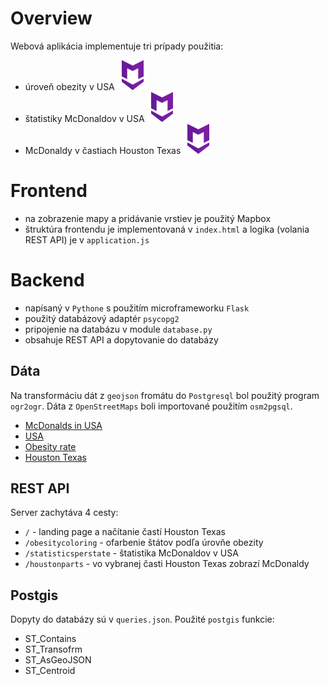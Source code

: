 


# Overview

Webová aplikácia implementuje tri prípady použitia:
* úroveň obezity v USA
![alt text](https://github.com/adam-p/markdown-here/raw/master/src/common/images/icon48.png "Úroveň obezity v USA")
* štatistiky McDonaldov v USA
![alt text](https://github.com/adam-p/markdown-here/raw/master/src/common/images/icon48.png "Štatistiky McDonaldov v USA")
* McDonaldy v častiach Houston Texas
![alt text](https://github.com/adam-p/markdown-here/raw/master/src/common/images/icon48.png "McDonaldy v častiach Houston Texas")

# Frontend
* na zobrazenie mapy a pridávanie vrstiev je použitý Mapbox
* štruktúra frontendu je implementovaná v `index.html` a logika (volania REST API) je v `application.js`
# Backend
* napísaný v `Pythone` s použitím microframeworku `Flask`
* použitý databázový adaptér `psycopg2`
* pripojenie na databázu v module `database.py`
* obsahuje REST API a dopytovanie do databázy
## Dáta
Na transformáciu dát z `geojson` fromátu do `Postgresql` bol použitý program `ogr2ogr`. Dáta z `OpenStreetMaps` boli importované použitím `osm2pgsql`.
* [McDonalds in USA](https://github.com/gavinr/usa-mcdonalds-locations/blob/master/mcdonalds.geojson)
* [USA](http://www.kodyaz.com/t-sql/list-of-us-states-abbreviations-for-sql-database-table.aspx)
* [Obesity rate](https://catalog.data.gov/dataset/national-obesity-by-state-b181b)
* [Houston Texas](https://www.openstreetmap.org)
## REST API
Server zachytáva 4 cesty:
* `/` - landing page a načítanie častí Houston Texas
* `/obesitycoloring` - ofarbenie štátov podľa úrovňe obezity
* `/statisticsperstate` - štatistika McDonaldov v USA
* `/houstonparts` - vo vybranej časti Houston Texas zobrazí McDonaldy
## Postgis
Dopyty do databázy sú v `queries.json`. Použité `postgis` funkcie:

* ST_Contains
* ST_Transofrm
* ST_AsGeoJSON
* ST_Centroid